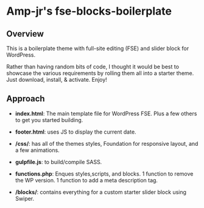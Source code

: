 # Amp-jr's fse-blocks-boilerplate

## Overview

This is a boilerplate theme with full-site editing (FSE) and slider block for WordPress.

Rather than having random bits of code, I thought it would be best to showcase the various requirements by rolling them all into a starter theme. Just download, install, & activate. Enjoy!

## Approach

- **index.html**: The main template file for WordPress FSE. Plus a few others to get you started building.

- **footer.html**: uses JS to display the current date.

- **/css/**: has all of the themes styles, Foundation for responsive layout, and a few animations.

- **gulpfile.js**: to build/compile SASS.

- **functions.php**: Enques styles,scripts, and blocks. 1 function to remove the WP version. 1 function to add a meta description tag.

- **/blocks/**: contains everything for a custom starter slider block using Swiper.
